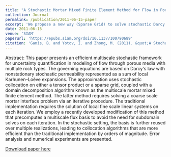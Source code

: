 ```yaml
---
title: "A Stochastic Mortar Mixed Finite Element Method for Flow in Porous Media with Multiple Rock Types"
collection: Journal
permalink: /publication/2011-06-15-paper
excerpt: 'We propose a new way (Sparse Grid) to solve stochastic Darcy's equation.'
date: 2011-06-15
venue: 'SIAM'
paperurl: 'https://epubs.siam.org/doi/10.1137/100790689'
citation: 'Ganis, B. and Yotov, I. and Zhong, M. (2011). &quot;A Stochastic Mortar Mixed Finite Element Method for Flow in Porous Media with Multiple Rock Types.&quot; <i>SIAM Journal on Scientific Computing</i>. 33(3): 1439 - 1474.'
---
```

Abstract: This paper presents an efficient multiscale stochastic framework for uncertainty quantification in modeling of flow through porous media with multiple rock types. The governing equations are based on Darcy's law with nonstationary stochastic permeability represented as a sum of local Karhunen–Loève expansions. The approximation uses stochastic collocation on either a tensor product or a sparse grid, coupled with a domain decomposition algorithm known as the multiscale mortar mixed finite element method. The latter method requires solving a coarse scale mortar interface problem via an iterative procedure. The traditional implementation requires the solution of local fine scale linear systems on each iteration. We employ a recently developed modification of this method that precomputes a multiscale flux basis to avoid the need for subdomain solves on each iteration. In the stochastic setting, the basis is further reused over multiple realizations, leading to collocation algorithms that are more efficient than the traditional implementation by orders of magnitude. Error analysis and numerical experiments are presented.

[Download paper here](https://epubs.siam.org/doi/epdf/10.1137/100790689)
